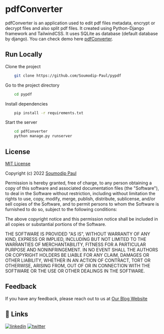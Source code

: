# pdfConverter

pdfConverter is an application used to edit pdf files metadata, encrypt or decrypt files and also split pdf files. It created using Python-Django framework and TailwindCSS.
It uses SQLite as database (default database by django).
You can check demo here [pdfConverter](https://pdf.cooldeveloper.live/).


## Run Locally

Clone the project

```bash
    git clone https://github.com/Soumodip-Paul/pypdf
```

Go to the project directory

```bash
    cd pypdf
```

Install dependencies

```bash
    pip install -r requirements.txt
```

Start the server

```bash
    cd pdfConverter
    python manage.py runserver
```

## License

[MIT License](https://choosealicense.com/licenses/mit/)

Copyright (c) 2022 [Soumodip Paul](https://github.com/Soumodip-Paul)

Permission is hereby granted, free of charge, to any person obtaining a copy
of this software and associated documentation files (the "Software"), to deal
in the Software without restriction, including without limitation the rights
to use, copy, modify, merge, publish, distribute, sublicense, and/or sell
copies of the Software, and to permit persons to whom the Software is
furnished to do so, subject to the following conditions:

The above copyright notice and this permission notice shall be included in all
copies or substantial portions of the Software.

THE SOFTWARE IS PROVIDED "AS IS", WITHOUT WARRANTY OF ANY KIND, EXPRESS OR
IMPLIED, INCLUDING BUT NOT LIMITED TO THE WARRANTIES OF MERCHANTABILITY,
FITNESS FOR A PARTICULAR PURPOSE AND NONINFRINGEMENT. IN NO EVENT SHALL THE
AUTHORS OR COPYRIGHT HOLDERS BE LIABLE FOR ANY CLAIM, DAMAGES OR OTHER
LIABILITY, WHETHER IN AN ACTION OF CONTRACT, TORT OR OTHERWISE, ARISING FROM,
OUT OF OR IN CONNECTION WITH THE SOFTWARE OR THE USE OR OTHER DEALINGS IN THE
SOFTWARE.


## Feedback

If you have any feedback, please reach out to us at 
[Our Blog Website](https://spaul10032002.blogspot.com/p/contact-us.html)


## 🔗 Links
<!-- [![portfolio](https://img.shields.io/badge/my_portfolio-000?style=for-the-badge&logo=ko-fi&logoColor=white)](https://katherinempeterson.com/) -->
[![linkedin](https://img.shields.io/badge/linkedin-0A66C2?style=for-the-badge&logo=linkedin&logoColor=white)](https://linkedin.com/in/soumodip-paul-10032002)
[![twitter](https://img.shields.io/badge/twitter-1DA1F2?style=for-the-badge&logo=twitter&logoColor=white)](https://twitter.com/soumodippaul6)
